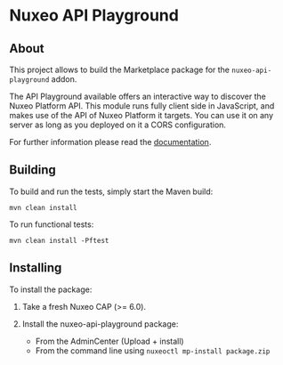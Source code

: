 # Nuxeo API Playground

## About

This project allows to build the Marketplace package for the
`nuxeo-api-playground` addon.

The API Playground available offers an interactive way to discover the Nuxeo Platform API.
This module runs fully client side in JavaScript, and makes use of the API of 
Nuxeo Platform it targets.
You can use it on any server as long as you deployed on it a CORS configuration.
      
For further information please read the [documentation](http://doc.nuxeo.com/x/9QUuAQ).

## Building

To build and run the tests, simply start the Maven build:

    mvn clean install

To run functional tests:

    mvn clean install -Pftest

## Installing

To install the package:

 1. Take a fresh Nuxeo CAP (>= 6.0).

 2. Install the nuxeo-api-playground package:
      - From the AdminCenter (Upload + install)
      - From the command line using `nuxeoctl mp-install package.zip`